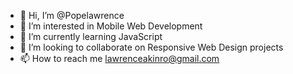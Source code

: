 - 👋 Hi, I’m @Popelawrence
- 👀 I’m interested in Mobile Web Development
- 🌱 I’m currently learning JavaScript
- 💞️ I’m looking to collaborate on Responsive Web Design projects
- 📫 How to reach me lawrenceakinro@gmail.com

<!---
Popelawrence/Popelawrence is a ✨ special ✨ repository because its `README.md` (this file) appears on your GitHub profile.
You can click the Preview link to take a look at your changes.
--->
